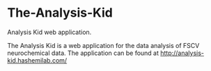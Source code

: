 # The-Analysis-Kid
Analysis Kid web application. 

The Analysis Kid is a web application for the data analysis of FSCV neurochemical data. The application can be found at http://analysis-kid.hashemilab.com/
